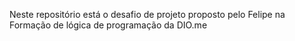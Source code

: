Neste repositório está o desafio de projeto proposto pelo Felipe na Formação de lógica de programação da DIO.me
